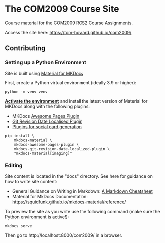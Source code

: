 # The COM2009 Course Site

Course material for the COM2009 ROS2 Course Assignments.

Access the site here: https://tom-howard.github.io/com2009/

## Contributing

### Setting up a Python Environment

Site is built using [Material for MKDocs](https://squidfunk.github.io/mkdocs-material/)

First, create a Python virtual environment (ideally 3.9 or higher):

```
python -m venv venv
```

**[Activate the environment](https://realpython.com/what-is-pip/#using-pip-in-a-python-virtual-environment)** and install the latest version of Material for MKDocs along with the following plugins:

* MKDocs [Awesome Pages Plugin](https://github.com/lukasgeiter/mkdocs-awesome-pages-plugin)
* [Git Revision Date Localised Plugin](https://github.com/timvink/mkdocs-git-revision-date-localized-plugin)
* [Plugins for social card generation](https://squidfunk.github.io/mkdocs-material/plugins/requirements/image-processing/)

```
pip install \
    mkdocs-material \
    mkdocs-awesome-pages-plugin \
    mkdocs-git-revision-date-localized-plugin \
    "mkdocs-material[imaging]"
```

### Editing

Site content is located in the "docs" directory. See here for guidance on how to write site content:

* General Guidance on Writing in Markdown: [A Markdown Cheatsheet](https://www.markdownguide.org/cheat-sheet/)
* Material for MkDocs Documentation: https://squidfunk.github.io/mkdocs-material/reference/

To preview the site as you write use the following command (make sure the Python environment is active!):

```
mkdocs serve
```

Then go to http://localhost:8000/com2009/ in a browser.